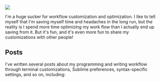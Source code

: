 ![](https://s-media-cache-ak0.pinimg.com/originals/e6/7d/6f/e67d6f8cb1fc7e07205b832ad25180f7.jpg)

I'm a huge sucker for workflow customization and optimization. I like to tell myself that I'm saving myself time and headaches in the long run, but the reality is I spend more time optimizing my work flow than I actually end up saving from it. But it's fun, and it's even more fun to share my customizations with other people!

## Posts ##

I've written several posts about my programming and writing workflow through terminal customizations, Sublime preferences, syntax-specific settings, and so on, including: